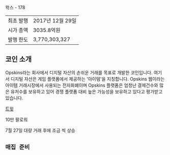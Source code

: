 왁스 - 178

|||
|---|---|
|최초 발행|2017년 12월 29일|
|시가 총액|3035.8억원|
|발행 한도|3,770,303,327|

## 코인 소개  
Opskins라는 회사에서 디지털 자산의 손쉬운 거래를 목표로 개발한 코인입니다. 여기서 디지털 자산은 게임 플랫폼에서 제공하는 '아이템'을 지칭합니다. Opskins 웹이라는 아이템 거래시장에서 사용되는 전자화폐이며 Opskins 플랫폼은 엄청난 결제건수와 많은 유저수를 보유하고 있어 경쟁 플랫폼 대비 높은 가능성을 보유하고 있다고 평가받고 있습니다.

[트윗](https://twitter.com/WAX_io?ref_src=twsrc%5Etfw%7Ctwcamp%5Eembeddedtimeline%7Ctwterm%5Eurl%3Ahttps%3A%2F%2Ftwitter.com%2Fwax_io%7Ctwgr%5EeyJ0ZndfZXhwZXJpbWVudHNfY29va2llX2V4cGlyYXRpb24iOnsiYnVja2V0IjoxMjA5NjAwLCJ2ZXJzaW9uIjpudWxsfSwidGZ3X2hvcml6b25fdHdlZXRfZW1iZWRfOTU1NSI6eyJidWNrZXQiOiJodGUiLCJ2ZXJzaW9uIjpudWxsfSwidGZ3X3NwYWNlX2NhcmQiOnsiYnVja2V0Ijoib2ZmIiwidmVyc2lvbiI6bnVsbH19&ref_url=https%3A%2F%2Fupbit.com%2Fexchange%3Fcode%3DCRIX.UPBIT.KRW-ZRX%26__cf_chl_jschl_tk__%3Dpmd_bf65002fe69796f81ff8902b7c35e31afae0cd90-1627792979-0-gqNtZGzNAfijcnBszQn6)

10만 팔로워


7월 27일 대량 거래 후에 조금 씩 상승 

## `매집 준비`

